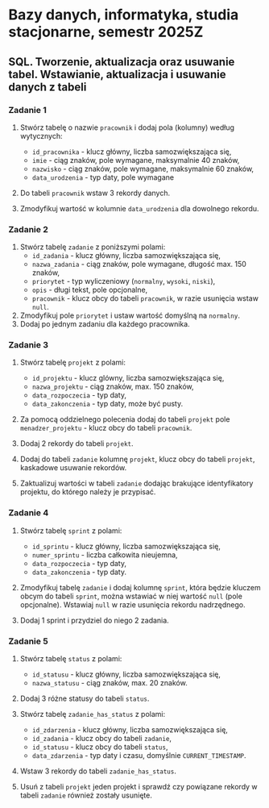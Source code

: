 # Bazy danych, informatyka, studia stacjonarne, semestr 2025Z


## SQL. Tworzenie, aktualizacja oraz usuwanie tabel. Wstawianie, aktualizacja i usuwanie danych z tabeli

### Zadanie 1

1. Stwórz tabelę o nazwie `pracownik` i dodaj pola (kolumny) według wytycznych:
   * `id_pracownika` - klucz główny, liczba samozwiększająca się,
   * `imie` - ciąg znaków, pole wymagane, maksymalnie 40 znaków,
   * `nazwisko` -  ciąg znaków, pole wymagane, maksymalnie 60 znaków,
   * `data_urodzenia` - typ daty, pole wymagane

2. Do tabeli `pracownik` wstaw 3 rekordy danych.
3. Zmodyfikuj wartość w kolumnie `data_urodzenia` dla dowolnego rekordu.

### Zadanie 2

1. Stwórz tabelę `zadanie` z poniższymi polami:
   * `id_zadania` - klucz główny, liczba samozwiększająca się,
   * `nazwa_zadania` - ciąg znaków, pole wymagane, długość max. 150 znaków,
   * `priorytet` - typ wyliczeniowy (`normalny`, `wysoki`, `niski`),
   * `opis` - długi tekst, pole opcjonalne,
   * `pracownik` - klucz obcy do tabeli `pracownik`, w razie usunięcia wstaw `null`.
2. Zmodyfikuj pole `priorytet` i ustaw wartość domyślną na `normalny`.
3. Dodaj po jednym zadaniu dla każdego pracownika.


### Zadanie 3

1. Stwórz tabelę `projekt` z polami:
   * `id_projektu` - klucz glówny, liczba samozwiększająca się,
   * `nazwa_projektu` - ciąg znaków, max. 150 znaków,
   * `data_rozpoczecia` - typ daty,
   * `data_zakonczenia` - typ daty, może być pusty.

2. Za pomocą oddzielnego polecenia dodaj do tabeli `projekt` pole `menadzer_projektu` - klucz obcy do tabeli `pracownik`.
3. Dodaj 2 rekordy do tabeli `projekt`.
4. Dodaj do tabeli `zadanie` kolumnę `projekt`, klucz obcy do tabeli `projekt`, kaskadowe usuwanie rekordów.
5. Zaktualizuj wartości w tabeli `zadanie` dodając brakujące identyfikatory projektu, do którego należy je przypisać.

### Zadanie 4

1. Stwórz tabelę `sprint` z polami:
   * `id_sprintu` - klucz główny, liczba samozwiększająca się,
   * `numer_sprintu` - liczba całkowita nieujemna,
   * `data_rozpoczecia` - typ daty,
   * `data_zakonczenia` - typ daty.

2. Zmodyfikuj tabelę `zadanie` i dodaj kolumnę `sprint`, która będzie kluczem obcym do tabeli `sprint`, można wstawiać w niej wartość `null` (pole opcjonalne). Wstawiaj `null` w razie usunięcia rekordu nadrzędnego.
3. Dodaj 1 sprint i przydziel do niego 2 zadania.

### Zadanie 5

1. Stwórz tabelę `status` z polami:
   * `id_statusu` - klucz główny, liczba samozwiększająca się,
   * `nazwa_statusu` - ciąg znaków, max. 20 znaków.

2. Dodaj 3 różne statusy do tabeli `status`.
3. Stwórz tabelę `zadanie_has_status` z polami:
   * `id_zdarzenia` - klucz główny, liczba samozwiększająca się,
   * `id_zadania` - klucz obcy do tabeli `zadanie`,
   * `id_statusu` - klucz obcy do tabeli `status`,
   * `data_zdarzenia` - typ daty i czasu, domyślnie `CURRENT_TIMESTAMP`.
4. Wstaw 3 rekordy do tabeli `zadanie_has_status`.
5. Usuń z tabeli `projekt` jeden projekt i sprawdź czy powiązane rekordy w tabeli `zadanie` również zostały usunięte.